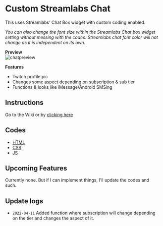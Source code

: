 # Custom Streamlabs Chat
This uses Streamlabs' Chat Box widget with custom coding enabled. <br />

*You can also change the font size within the Streamlabs Chat box widget setting without messing with the codes. Streamlabs chat font color will not change as it is independent on its own.*

**Preview** <br/>
![chatpreview](https://cdn.discordapp.com/attachments/920180817962090516/961130530689155122/preview-chatbubbleSMS.gif)

**Features**
- Twitch profile pic
- Changes some aspect depending on subscription & sub tier
- Functions & looks like iMessage/Android SMSing

## Instructions
Go to the Wiki or by [clicking here](https://github.com/makakiyoAnju/streamlabs-custom-chat/wiki)

## Codes
- [HTML](code/index.html)
- [CSS](code/style.css)
- [JS](code/functions.js)

## Upcoming Features
Currently none. But if I can implement things, I'll update the codes and such.

## Update logs
- `2022-04-11` Added function where subscription will change depending on the tier and changes the aspect of it.
